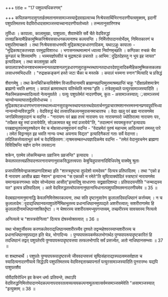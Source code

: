 +++
title = "17 पशुपत्यधिकरणम्"

+++
कपिलकणादसुगतार्हतमतानामसामञ्जस्याद्वेदवाह्यत्वाच्च निःश्रेयसार्थिभिरनादरणीयत्वमुक्तम्, इदानीं पशुपतिमतस्य वेदविरोधादसामञ्जस्याच्चानादरणीयतोच्यते । तन्मतानुसारिणश्च

तुर्विधाः । कापालाः, कालामुखाः, पाशुपताः, शैवाश्चेति सर्वे चैते वेदविरुद्धां तत्त्वप्रक्रियामैहिकामुष्मिकनिश्रेयससाधनकल्पनाश्च कल्पयन्ति । निर्मित्तोपादानयोर्भेदम्, निमित्तकारणं च पशुपतिमाचक्षते । तथा निःश्रेयससाधनमपि मुद्रिकाषट्कधारणादिकम्, यथाऽऽहुः कापालाः - "मुद्रिकाषट्कतत्त्वज्ञः परमुद्राविशारधः । भगासनस्थमात्मानं ध्यात्वा निर्वाणमृच्छति । कण्ठिका रुचकं चैव कुण्डलं च शिस्वामणिः । भस्मयज्ञोपवीतं च मुद्राषटकं प्रचत्तते ॥ आभिमर्ुद्रितदेहस्तु न भूय इह जायत" इत्यादिकम् । तथा कालामुखा अपि कपालपात्रभोजनशवभस्मस्नानतत्प्राशनलगुडधारणसुराकुम्भस्थापनतदाधारदेवपूजादिकमैहिकामुष्मिकसकलफलसाधनमभिदधति । "रुद्राक्षकङ्कणं हस्ते जटा चैका च मस्तके । कपालं भस्मना स्नान"मित्यादि च प्रसिद्धं

शैवागमेषु । तथा केनचित्क्रियाविशेषेण विजातीयानामपि ब्राह्मण्यप्राप्तिमुत्तमाश्रमप्राप्तिं चाहुः "दीक्षाप्रवेशमात्रेण ब्राह्मणो भवति क्षणात् । कपालं ब्रतमास्थाय यतिर्भवति मानवः"इति । तत्रेदमुच्यते पत्युरसामञ्जस्यादिति । नैकस्मिन्नसम्भवादित्यतो नेत्यनुवर्तते । पत्युः पशुपतेर्मतं नादरणीयम्, कुतः - असामञ्जस्यात्; ्रसामञ्जस्यं चान्योन्यव्याघाताद्वेदविरोधाच्च । मुद्रिकाषटकधारणभगासनस्थात्मध्यानसुराकुम्भस्थापनतत्स्थदेवतार्चनगूढाचारश्मशानभस्मस्नानप्रणवपूर्वाभिध्यानान्यन्योन्यविरुद्धानि । वेदविरुद्धं चेदं तत्त्वपरिकल्पनमुपासनमाचारश्च । वेदाः खलु परं ब्रह्म नारायणमेव जगन्निमित्तमुपादानं च वदन्ति - "नारायणः परं ब्रह्म तत्त्वं नारायणः परः नारायणपरो ज्योतिरात्मा नारायणः परः, "तदैक्षत बहु स्यां प्रजायेयेति, सोऽकामयत बहु स्यां प्रजायेये"ति, "तदात्मानं स्वयमकुरुत"इत्यादयः परब्रह्मभूतपरमपुरुषवेदन मेव च मोक्षसाधनमुपासनं वदन्ति - "वेदाहमेतं पुरुषं महान्तम् आदित्यवणं तमस्तु पारे । तमेतं विद्वानमृत इह भवति नान्यः पन्था अयनाय विद्यत" इत्यादिनैकतां गताः सर्वे वेदान्ता। तदितिकर्त्तव्यताभूतं कर्म च वेदविहितवणर्ाश्रमसम्बतन्धयज्ञादिकमेव वदन्ति - "तमेतं वेदानुवचनेन ब्राह्मणा विविदिषन्ति यज्ञेन दानेन तपसाऽना

शकेन, एतमेव लोकमिच्छन्तः प्रव्राजिनः प्रव्रजन्ति" इत्यादयः । केवलपरतत्त्वप्रतिपादनपरनारायणानुवाकसिद्धतत्त्वपराः केषुचिदुपासनादिविधिपरेषु वाक्येषु श्रुताः

प्रजापतिशिवेन्द्राकाशप्राणादिशब्दा इति "शास्त्रदृष्ट्या तूपदेशो वामदेवव" दित्यत्र प्रतिपादितम् । तथा "एको ह वै नारायण आसीन्न ब्रह्मा नेशान" इत्यारभ्य "स एकाकी न रमेते"ति सृष्टिवाक्योदितं स्त्राष्टारं नारायणमेव समानप्रकरणस्थाः सदेव सोभ्येदमग्र आसीत्"इत्यादिषु साधारणाः सद्व्रह्मादिशम्दा। प्रतिपादयन्तीति "जन्माद्यस्य यत" इत्यत्र प्रतिपादितम् । अतो वेदविरुद्धतत्त्वोपासनानुष्ठानाभिधानात्पशुापतिमतमनादरणीयमेव ॥ 35 ॥

वेदबाह्यानामनुमानाद्धि केवलनिमित्तेश्वरकल्पना, तथा सति दृष्टानुसारेण कुलालादिवदधिष्ठानं कर्त्तव्यम् । न च कुलालादेमर्ृदाद्यधिष्ठानवत्पशुपतेर्निमिक्षभूतस्य प्रधानाधिष्ठानमुपपद्यते अशरीरत्वात्; सशरीराणामेव हि कुलालादीनामधिष्ठानशक्तिर्दृष्टा । न चेश्वरस्य सशरीरत्वमभ्युपगन्तव्यम्, तच्छरीरस्य सावयवस्य नित्यत्वे

अनित्यत्वे च "शास्त्रयोनित्वा" दित्यत्र दोषस्योक्तत्वात् ॥ 36 ॥

यथा भोक्तुर्जीवस्य करणकलेवराद्यधिष्ठानमशरीरस्यैव दृश्यते तद्वन्महेश्वरस्याप्यशरीरस्य च प्रधानाधिष्ठानमुपपद्यत इति चेन्न, भोगादिभ्यः । पुण्यपापरूपकर्मफलभोगार्थठ पुण्यपापरूपादृष्टकारितं हि तदधिष्ठानं तद्वत् पशुपतेरपि पुण्यपापरूपादृष्टवत्तया तत्फलभोगादि सर्वं प्रसज्येत, अतो नाधिष्ठानसम्भवः ॥ 37 ॥

वा शब्दश्चार्थे । पशुपतेः पुण्यपापरूपादृष्टवत्त्वे जीववदन्तवत्त्वं सृष्ठिसंहाराद्यास्पदत्वमसर्वज्ञता च स्यादित्यनादरणीयत्वे सिद्धेऽपि पशुपतिमतस्य वेदविरुद्दताख्यापनार्तं पत्युरसामञ्जस्यादिति पुनरारम्भः यद्यपि पाशुपतशैव

योर्वेदाविरोधिन इव केचन धर्माः प्रतियन्ते, तथाऽपि वेदविरुद्धनिमित्तोपादानभेदकल्पनापरावरतत्वव्यत्ययकल्पनामूलत्वात्सर्वमसमञ्जसमेवेति "असामञ्जस्यात् "इत्युक्तम् ॥ 38 ॥